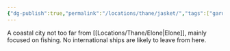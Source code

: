 ```yaml
---
{"dg-publish":true,"permalink":"/locations/thane/jasket/","tags":["gardenEntry"]}
---
```


A coastal city not too far from [[Locations/Thane/Elone\|Elone]], mainly focused on fishing. No international ships are likely to leave from here.